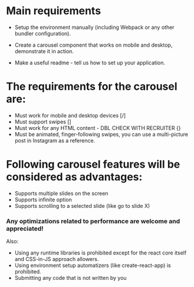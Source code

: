 # Main requirements

* Setup the environment manually (including Webpack or any other bundler configuration).

* Create a carousel component that works on mobile and desktop, demonstrate it in action.
* Make a useful readme - tell us how to set up your application.

# The requirements for the carousel are:

* Must work for mobile and desktop devices [/]
* Must support swipes []
* Must work for any HTML content - DBL CHECK WITH RECRUITER {}
* Must be animated, finger-following swipes, you can use a multi-picture post in Instagram as a reference.

# Following carousel features will be considered as advantages:

* Supports multiple slides on the screen
* Supports infinite option
* Supports scrolling to a selected slide (like go to slide X)

### Any optimizations related to performance are welcome and appreciated!
Also:

* Using any runtime libraries is prohibited except for the react core itself and CSS-in-JS approach allowers.
* Using environment setup automatizers (like create-react-app) is prohibited.
* Submitting any code that is not written by you
